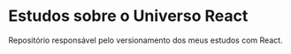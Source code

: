 # Estudos sobre o Universo React
Repositório responsável pelo versionamento dos meus estudos com React.
